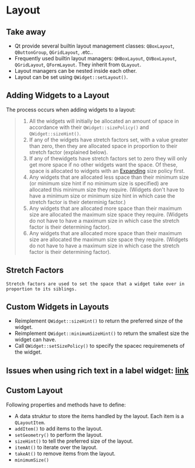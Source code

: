 # Layout

## Take away

* Qt provide several builtin layout management classes: `QBoxLayout`, `QButtonGroup`, `QGridLayout`, .etc..
* Frequently used builtin layout managers: `QHBoxLayout`, `QVBoxLayout`, `QGridLayout`, `QFormLayout`. They inherit from `QLayout`.
* Layout managers can be nested inside each other.
* Layout can be set using `QWidget::setLayout()`.

## Adding Widgets to a Layout

The process occurs when adding widgets to a layout:

> 1. All the widgets will initially be allocated an amount of space in accordance with their `QWidget::sizePolicy()` and `QWidget::sizeHint()`.
> 2. If any of the widgets have stretch factors set, with a value greater than zero, then they are allocated space in proportion to their stretch factor (explained below).
> 3. If any of thewidgets have stretch factors set to zero they will only get more space if no other widgets want the space. Of these, space is allocated to widgets with an [Expanding](http://doc.qt.io/qt-5/qsizepolicy.html#Policy-enum) size policy first.
> 4. Any widgets that are allocated less space than their minimum size (or minimum size hint if no minimum size is specified) are allocated this minimum size they require. (Widgets don't have to have a minimum size or minimum size hint in which case the stretch factor is their determinig factor.)
> 5. Any widgets that are allocated more space than their maximum size are allocated the maximum size space they require. (Widgets do not have to have a maximum size in which case the stretch factor is their determining factor).
> 5. Any widgets that are allocated more space than their maximum size are allocated the maximum size space they require. (Widgets do not have to have a maximum size in which case the stretch factor is their determining factor).

## Stretch Factors

	Stretch factors are used to set the space that a widget take over in proportion to its siblings.

## Custom Widgets in Layouts

* Reimplement `QWidget::sizeHint()` to return the preferred sinze of the widget.
* Reimplement `QWidget::minimumSizeHint()` to return the smallest size the widget can have.
* Call `QWidget::setSizePolicy()` to specify the spacec requiremenets of the widget.

## Issues when using rich text in a label widget: [link](http://doc.qt.io/qt-5/layout.html#layout-issues)

## Custom Layout

Following properties and methods have to define:

* A data struktur to store the items handled by the layout. Each item is a `QLayoutItem`.
* `addItem()` to add items to the layout.
* `setGeometry()` to perform the layout.
* `sizeHint()` to tell the preferred size of the layout.
* `itemAt()` to iterate over the layout.
* `takeAt()` to remove items from the layout.
* `minimumSize()`
